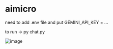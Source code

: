 # aimicro
need to add .env file and put GEMINI_API_KEY = ...

to run -> py chat.py

![image](https://github.com/user-attachments/assets/aa6ef589-7a37-4cc3-b043-711f9a7480b9)
